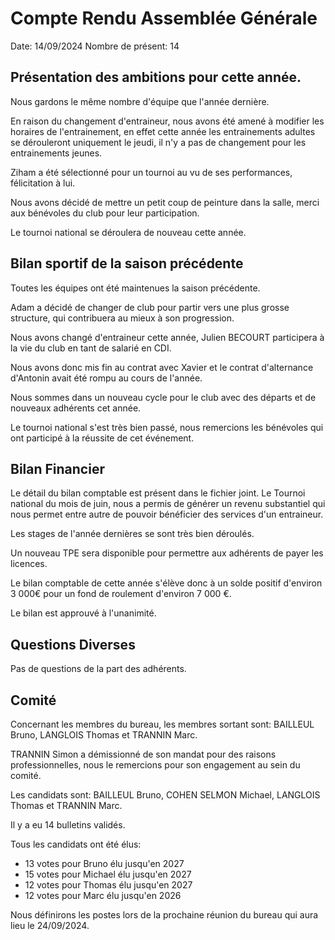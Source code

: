 # Compte Rendu Assemblée Générale

Date: 14/09/2024
Nombre de présent: 14

## Présentation des ambitions pour cette année.

Nous gardons le même nombre d'équipe que l'année dernière.

En raison du changement d'entraineur, nous avons été amené à modifier les horaires de l'entrainement, en effet cette année les entrainements adultes se dérouleront uniquement le jeudi, il n'y a pas de changement pour les entrainements jeunes.

Ziham a été sélectionné pour un tournoi au vu de ses performances, félicitation à lui.

Nous avons décidé de mettre un petit coup de peinture dans la salle, merci aux bénévoles du club pour leur participation.

Le tournoi national se déroulera de nouveau cette année.


## Bilan sportif de la saison précédente

Toutes les équipes ont été maintenues la saison précédente.

Adam a décidé de changer de club pour partir vers une plus grosse structure, qui contribuera au mieux à son progression.

Nous avons changé d'entraineur cette année, Julien BECOURT participera à la vie du club en tant de salarié en CDI.

Nous avons donc mis fin au contrat avec Xavier et le contrat d'alternance d'Antonin avait été rompu au cours de l'année.

Nous sommes dans un nouveau cycle pour le club avec des départs et de nouveaux adhérents cet année.

Le tournoi national s'est très bien passé, nous remercions les bénévoles qui ont participé à la réussite de cet événement.



## Bilan Financier

Le détail du bilan comptable est présent dans le fichier joint.
Le Tournoi national du mois de juin, nous a permis de générer un revenu substantiel qui nous permet entre autre de pouvoir bénéficier des services d'un entraineur.

Les stages de l'année dernières se sont très bien déroulés.

Un nouveau TPE sera disponible pour permettre aux adhérents de payer les licences.

Le bilan comptable de cette année s'élève donc à un solde positif d'environ 3 000€ pour un fond de roulement d'environ 7 000 €.

Le bilan est approuvé à l'unanimité.

## Questions Diverses

Pas de questions de la part des adhérents.



## Comité


Concernant les membres du bureau, les membres sortant sont: BAILLEUL Bruno, LANGLOIS Thomas et TRANNIN Marc.

TRANNIN Simon a démissionné de son mandat pour des raisons professionnelles, nous le remercions pour son engagement au sein du comité.

Les candidats sont: BAILLEUL Bruno, COHEN SELMON Michael, LANGLOIS Thomas et TRANNIN Marc.

Il y a eu 14 bulletins validés.

Tous les candidats ont été élus:
- 13 votes pour Bruno élu jusqu'en 2027
- 15 votes pour Michael élu jusqu'en 2027
- 12 votes pour Thomas élu jusqu'en 2027
- 12 votes pour Marc élu jusqu'en 2026

Nous définirons les postes lors de la prochaine réunion du bureau qui aura lieu le 24/09/2024.

